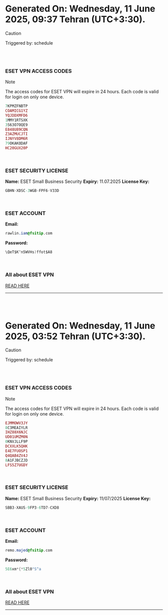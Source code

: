 # Generated On: Wednesday, 11 June 2025, 09:37 Tehran (UTC+3:30).

> [!CAUTION]
> Triggered by: schedule

<br><br>

### ESET VPN ACCESS CODES

> [!NOTE]
> The access codes for ESET VPN will expire in 24 hours.
> Each code is valid for login on only one device.

```ruby
7KPMZFNBTP
COAMICG1YZ
YQJDDXMFD6
1MMY1RTSXK
3S63O7OQE9
E848U89CQN
Z3AZMUCJTI
IJNYV8DM6R
79OKAKODAF
HC20GUX20P
```

<br>

### ESET SECURITY LICENSE

**Name:** ESET Small Business Security
**Expiry:** 11.07.2025
**License Key:**

```POV-Ray SDL
GBHN-XDSC-3WGB-FPF6-V33D
```

<br>

### ESET ACCOUNT

**Email:**

```CSS
rawlin.iam@fsitip.com
```

**Password:**

```POV-Ray SDL
\QeT$K^n5WVHs)ffot$A8
```

<br>

### All about ESET VPN

[READ HERE](https://t.me/F_NiREvil/2113)

---

<br><br>

# Generated On: Wednesday, 11 June 2025, 03:52 Tehran (UTC+3:30).

> [!CAUTION]
> Triggered by: schedule

<br><br>

### ESET VPN ACCESS CODES

> [!NOTE]
> The access codes for ESET VPN will expire in 24 hours.
> Each code is valid for login on only one device.

```ruby
EJMMOWV3JY
8C3MEAIYLR
IHZ88X6NJC
UD01UMZM0N
0KNVJLLF9P
DCXXLK5QHK
E4E7FUOSP1
Q4QAB4ZV4J
8A1FJBCZJD
LFS5Z7UGDY
```

<br>

### ESET SECURITY LICENSE

**Name:** ESET Small Business Security
**Expiry:** 11/07/2025
**License Key:**

```POV-Ray SDL
SBB3-XAUS-9FP3-6TD7-CXD8
```

<br>

### ESET ACCOUNT

**Email:**

```CSS
remo.majed@fsitip.com
```

**Password:**

```POV-Ray SDL
5E6xm*{*5Zl0"S^a
```

<br>

### All about ESET VPN

[READ HERE](https://t.me/F_NiREvil/2113)

---

<br><br>

